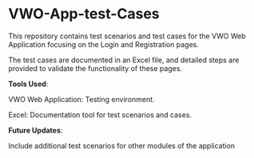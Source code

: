 # VWO-App-test-Cases
This repository contains test scenarios and test cases for the VWO Web Application focusing on the Login and Registration pages.

The test cases are documented in an Excel file, and detailed steps are provided to validate the functionality of these pages.
 
 
 **Tools Used**:

VWO Web Application: Testing environment.

Excel: Documentation tool for test scenarios and cases.

**Future Updates**:

Include additional test scenarios for other modules of the application

